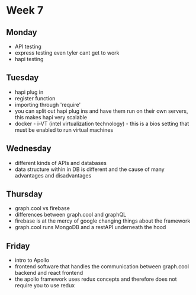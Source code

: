 # Week 7

## Monday
* API testing
* express testing even tyler cant get to work
* hapi testing

## Tuesday
* hapi plug in
* register function
* importing through 'require'
* you can split out hapi plug ins and have them run on their own servers, this makes hapi
very scalable 
* docker - i-VT (intel virtualization technology) - this is a bios setting that must be enabled to run virtual machines

## Wednesday
* different kinds of APIs and databases
* data structure within in DB is different and the cause of many advantages and disadvantages

## Thursday
* graph.cool vs firebase
* differences between graph.cool and graphQL
* firebase is at the mercy of google changing things about the framework
* graph.cool runs MongoDB and a restAPI underneath the hood

## Friday
* intro to Apollo
* frontend software that  handles the communication between graph.cool backend and react frontend
* the apollo framework uses redux concepts and therefore does not require you to use redux
